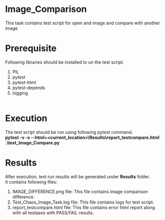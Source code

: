 # Image_Comparison
This task contains test script for open and image and compare with another image

# Prerequisite
Following libraries should be installed to un the test script.</br>
1. PIL </br>
2. pytest </br>
3. pytest-html </br>
4. pytest-depends </br>
5. logging </br></br>

# Execution

The test script should be run using following pytest command. </br>
**pytest -v -s --html=<current_location>\Results\report_testcompare.html .\test_Image_Compare.py** </br>

# Results

After execution, test run results will be generated under **Results** folder. </br>
It contains following files: </br>
1. IMAGE_DIFFERENCE.png file: This file contains image comparison difference. </br>
2. Test_Chaos_Image_Task.log file: This file contains logs for test script. </br>
3. report_testcompare.html file: This file contains error html report along with all testases with PASS/FAIL results. </br>
